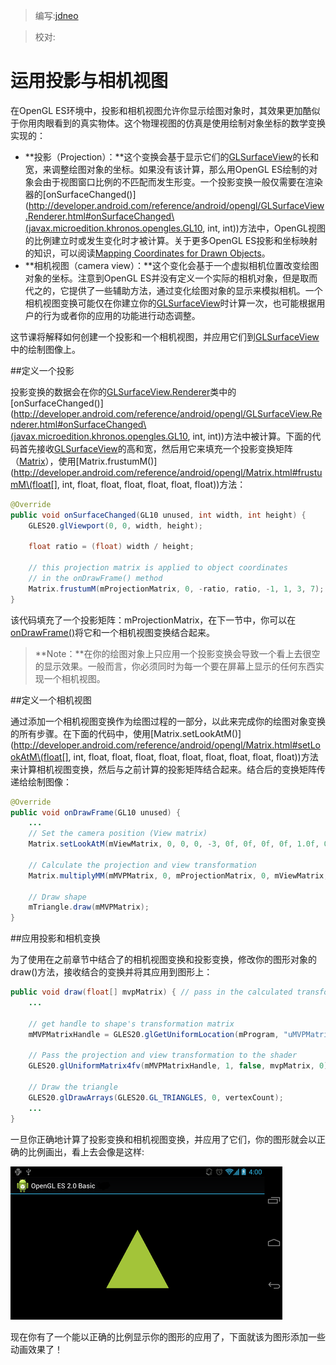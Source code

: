 > 编写:[jdneo](https://github.com/jdneo)

> 校对:

# 运用投影与相机视图

在OpenGL ES环境中，投影和相机视图允许你显示绘图对象时，其效果更加酷似于你用肉眼看到的真实物体。这个物理视图的仿真是使用绘制对象坐标的数学变换实现的：
* **投影（Projection）：**这个变换会基于显示它们的[GLSurfaceView](http://developer.android.com/reference/android/opengl/GLSurfaceView.html)的长和宽，来调整绘图对象的坐标。如果没有该计算，那么用OpenGL ES绘制的对象会由于视图窗口比例的不匹配而发生形变。一个投影变换一般仅需要在渲染器的[onSurfaceChanged()](http://developer.android.com/reference/android/opengl/GLSurfaceView.Renderer.html#onSurfaceChanged\(javax.microedition.khronos.opengles.GL10, int, int\))方法中，OpenGL视图的比例建立时或发生变化时才被计算。关于更多OpenGL ES投影和坐标映射的知识，可以阅读[Mapping Coordinates for Drawn Objects](http://developer.android.com/guide/topics/graphics/opengl.html#coordinate-mapping)。
* **相机视图（camera view）：**这个变化会基于一个虚拟相机位置改变绘图对象的坐标。注意到OpenGL ES并没有定义一个实际的相机对象，但是取而代之的，它提供了一些辅助方法，通过变化绘图对象的显示来模拟相机。一个相机视图变换可能仅在你建立你的[GLSurfaceView](http://developer.android.com/reference/android/opengl/GLSurfaceView.html)时计算一次，也可能根据用户的行为或者你的应用的功能进行动态调整。

这节课将解释如何创建一个投影和一个相机视图，并应用它们到[GLSurfaceView](http://developer.android.com/reference/android/opengl/GLSurfaceView.html)中的绘制图像上。

##定义一个投影

投影变换的数据会在你的[GLSurfaceView.Renderer](http://developer.android.com/reference/android/opengl/GLSurfaceView.Renderer.html)类中的[onSurfaceChanged()](http://developer.android.com/reference/android/opengl/GLSurfaceView.Renderer.html#onSurfaceChanged\(javax.microedition.khronos.opengles.GL10, int, int\))方法中被计算。下面的代码首先接收[GLSurfaceView](http://developer.android.com/reference/android/opengl/GLSurfaceView.html)的高和宽，然后用它来填充一个投影变换矩阵（[Matrix](http://developer.android.com/reference/android/opengl/Matrix.html)），使用[Matrix.frustumM()](http://developer.android.com/reference/android/opengl/Matrix.html#frustumM\(float[], int, float, float, float, float, float, float\))方法：

```java
@Override
public void onSurfaceChanged(GL10 unused, int width, int height) {
    GLES20.glViewport(0, 0, width, height);

    float ratio = (float) width / height;

    // this projection matrix is applied to object coordinates
    // in the onDrawFrame() method
    Matrix.frustumM(mProjectionMatrix, 0, -ratio, ratio, -1, 1, 3, 7);
}
```

该代码填充了一个投影矩阵：mProjectionMatrix，在下一节中，你可以在[onDrawFrame()](http://developer.android.com/reference/android/opengl/GLSurfaceView.Renderer.html#onDrawFrame\(javax.microedition.khronos.opengles.GL10\))将它和一个相机视图变换结合起来。

> **Note：**在你的绘图对象上只应用一个投影变换会导致一个看上去很空的显示效果。一般而言，你必须同时为每一个要在屏幕上显示的任何东西实现一个相机视图。

##定义一个相机视图

通过添加一个相机视图变换作为绘图过程的一部分，以此来完成你的绘图对象变换的所有步骤。在下面的代码中，使用[Matrix.setLookAtM()](http://developer.android.com/reference/android/opengl/Matrix.html#setLookAtM\(float[], int, float, float, float, float, float, float, float, float, float\))方法来计算相机视图变换，然后与之前计算的投影矩阵结合起来。结合后的变换矩阵传递给绘制图像：

```java
@Override
public void onDrawFrame(GL10 unused) {
    ...
    // Set the camera position (View matrix)
    Matrix.setLookAtM(mViewMatrix, 0, 0, 0, -3, 0f, 0f, 0f, 0f, 1.0f, 0.0f);

    // Calculate the projection and view transformation
    Matrix.multiplyMM(mMVPMatrix, 0, mProjectionMatrix, 0, mViewMatrix, 0);

    // Draw shape
    mTriangle.draw(mMVPMatrix);
}
```

##应用投影和相机变换

为了使用在之前章节中结合了的相机视图变换和投影变换，修改你的图形对象的draw()方法，接收结合的变换并将其应用到图形上：

```java
public void draw(float[] mvpMatrix) { // pass in the calculated transformation matrix
    ...

    // get handle to shape's transformation matrix
    mMVPMatrixHandle = GLES20.glGetUniformLocation(mProgram, "uMVPMatrix");

    // Pass the projection and view transformation to the shader
    GLES20.glUniformMatrix4fv(mMVPMatrixHandle, 1, false, mvpMatrix, 0);

    // Draw the triangle
    GLES20.glDrawArrays(GLES20.GL_TRIANGLES, 0, vertexCount);
    ...
}
```

一旦你正确地计算了投影变换和相机视图变换，并应用了它们，你的图形就会以正确的比例画出，看上去会像是这样:

![ogl-triangle-projected](ogl-triangle-projected.png "应用了投影变换和相机视图变换的三角形")

现在你有了一个能以正确的比例显示你的图形的应用了，下面就该为图形添加一些动画效果了！
